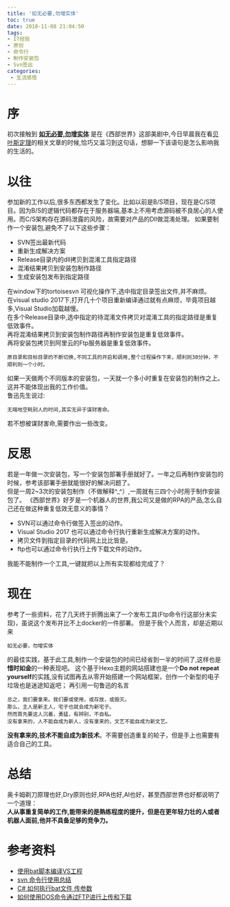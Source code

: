 ```yaml
---
title: '如无必要,勿增实体'
toc: true
date: 2018-11-08 21:04:50
tags:
- IT经验
- 原创
- 命令行
- 制作安装包
- Svn签出
categories:
 - 生活感悟
---
```

# 序

初次接触到 **[如无必要,勿增实体](https://baike.baidu.com/item/奥卡姆剃刀原理)** 是在《西部世界》这部美剧中,今日早晨我在看[贝叶斯定理](https://baike.baidu.com/item/贝叶斯定理)的相关文章的时候,恰巧又温习到这句话，想聊一下该语句是怎么影响我的生活的。

# 以往
参加新的工作以后,很多东西都发生了变化。比如以前是B/S项目，现在是C/S项目。因为B/S的逻辑代码都存在于服务器端,基本上不用考虑源码被不良居心的人使用。而C/S架构存在源码泄露的风险，故需要对产品的Dll做混淆处理。
如果要制作一个安装包,避免不了以下这些步骤：
* SVN签出最新代码
* 重新生成解决方案
* Release目录内的dll拷贝到混淆工具指定路径
* 混淆结果拷贝到安装包制作路径
* 生成安装包发布到指定路径

在window下的tortoisesvn 可视化操作下,选中指定目录签出文件,并不麻烦。  
在visual studio 2017下,打开几十个项目重新编译通过就有点麻烦，毕竟项目越多,Visual Studio加载越慢。  
在多个Release目录中,选中指定的待混淆文件拷贝对混淆工具的指定路径是重复低效事件。  
再将混淆结果拷贝到安装包制作路径再制作安装包是重复低效事件。  
再将安装包拷贝到阿里云的Ftp服务器是重复低效事件。
```
原目录和目标目录的不断切换,不同工具的开启和调用,整个过程操作下来，顺利则30分钟，不顺利则一个小时。
```
如果一天做两个不同版本的安装包，一天就一个多小时重复在安装包的制作之上。这并不能体现出我的工作价值。  
鲁迅先生说过:
```
无端地空耗别人的时间,其实无异于谋财害命。
```
若不想被谋财害命,需要作出一些改变。
# 反思
若是一年做一次安装包，写一个安装包部署手册就好了。一年之后再制作安装包的时候，参考该部署手册就能很好的解决问题了。  
但是一周2~3次的安装包制作（不做解释^_^）,一周就有三四个小时用于制作安装包了。
《西部世界》好歹是一个机器人的世界,我公司又是做的RPA的产品,怎么自己还在做这种重复低效无意义的事情？  

* SVN可以通过命令行做签入签出的动作。
* Visual Studio 2017 也可以通过命令行执行重新生成解决方案的动作。
* 拷贝文件到指定目录的代码网上比比皆是。
* ftp也可以通过命令行执行上传下载文件的动作。

我能不能制作一个工具,一键就把以上所有实现都给完成了？

# 现在
参考了一些资料，花了几天终于折腾出来了一个发布工具(Ftp命令行这部分未实现)，虽说这个发布并比不上docker的一件部署。
但是于我个人而言，却是近期以来
```
如无必要，勿增实体
```
的最佳实践，基于此工具,制作一个安装包的时间已经省到一半的时间了,这样也是**惜时如金**的一种表现吧。
这个基于Hexo主题的网站搭建也是一个**Do not repeat yourself**的实践,没有试图再去从零开始搭建一个网站框架，创作一个新型的电子垃圾也是迷途知返吧；
再引用一句鲁迅的名言
```
总之，我们要拿来。我们要或使用，或存放，或毁灭。  
那么，主人是新主人，宅子也就会成为新宅子。  
然而首先要这人沉着，勇猛，有辨别，不自私。  
没有拿来的，人不能自成为新人，没有拿来的，文艺不能自成为新文艺。
```

**没有拿来的,技术不能自成为新技术**。不需要创造重复的轮子，但是手上也需要有适合自己的工具。

# 总结
奥卡姆剃刀原理也好,Dry原则也好,RPA也好,AI也好，甚至西部世界也好都说明了一个道理：  
**人从事重复简单的工作,能带来的是熟练程度的提升，但是在更年轻力壮的人或者机器人面前,他并不具备足够的竞争力。**

# 参考资料
* [使用bat脚本编译VS工程](https://blog.csdn.net/lixiangminghate/article/details/51350846)
* [svn 命令行使用总结](http://www.cnblogs.com/136asdxxl/p/7410947.html)
* [C# 如何执行bat文件 传参数](http://www.cnblogs.com/joean/p/4870486.html)
* [如何使用DOS命令通过FTP进行上传和下载](https://blog.csdn.net/qq_18808965/article/details/77882381)